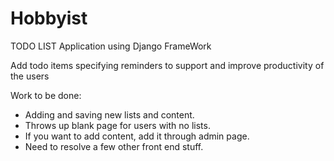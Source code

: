 # Hobbyist

TODO LIST Application using Django FrameWork 

Add todo items specifying reminders to support and improve  productivity of the users

Work to be done:
<ul>
  <li>Adding and saving new lists and content.</li>
  <li>Throws up blank page for users with no lists.</li>
  
<li>If you want to add content, add it through admin page.</li>

<li>Need to resolve a few other front end stuff.</li>

